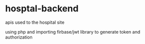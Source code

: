 # hosptal-backend

apis used to the hospital site

using php and importing firbase/jwt library to generate token and 
authorization
